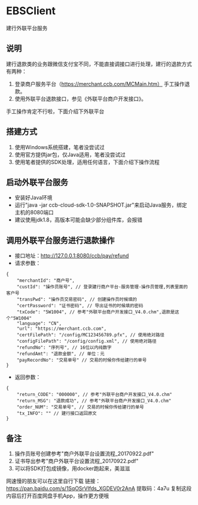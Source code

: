 # EBSClient
建行外联平台服务

## 说明
建行退款类的业务跟微信支付宝不同，不能直接调接口进行处理，建行的退款方式有两种：
1. 登录商户服务平台（https://merchant.ccb.com/MCMain.htm） 手工操作退款。
2. 使用外联平台退款接口，参见《外联平台商户开发接口》。

手工操作肯定不行啦，下面介绍下外联平台

## 搭建方式
1. 使用Windows系统搭建，笔者没尝试过
2. 使用官方提供jar包，仅Java适用，笔者没尝试过
3. 使用笔者提供的SDK处理，适用任何语言，下面介绍下操作流程

## 启动外联平台服务
- 安装好Java环境
- 运行"java -jar ccb-cloud-sdk-1.0-SNAPSHOT.jar"来启动Java服务，绑定主机的8080端口
- 建议使用jdk1.8，高版本可能会缺少部分组件库，会报错

## 调用外联平台服务进行退款操作
- 接口地址：http://127.0.0.1:8080/ccb/pay/refund
- 请求参数：
```
{
    "merchantId": "商户号",
    "custId": "操作员账号", // 登录建行商户平台-服务管理-操作员管理,列表里面的客户号
    "transPwd": "操作员交易密码", // 创建操作员时候填的
    "certPassword": "证书密码", // 导出证书的时候填的密码
    "txCode": "5W1004", // 参考"外联平台商户开发接口_V4.0.chm",退款是这个"5W1004"
    "language": "CN",
    "url": "https://merchant.ccb.com",
    "certFilePath": "/config/MC123456789.pfx", // 使用绝对路径
    "configFilePath": "/config/config.xml", // 使用绝对路径
    "refundNo": "序列号", // 16位以内纯数字
    "refundAmt": "退款金额", // 单位：元
    "payRecordNo": "交易单号" // 交易的时候你传给建行的单号
}
```
- 返回参数：
```
{
    "return_CODE": "000000", // 参考"外联平台商户开发接口_V4.0.chm"
    "return_MSG": "退款成功", // 参考"外联平台商户开发接口_V4.0.chm"
    "order_NUM": "交易单号", // 交易的时候你传给建行的单号
    "tx_INFO": "" // 建行接口返回原文
}
```

## 备注
1. 操作员账号创建参考"商户外联平台设置流程_20170922.pdf"
2. 证书导出参考"商户外联平台设置流程_20170922.pdf"
3. 可以将SDK打包成镜像，用docker跑起来，美滋滋

网速慢的朋友可以在这里自行下载
链接：https://pan.baidu.com/s/1SqOSrVIfds_XGDEV0r2AnA 
提取码：4a7u 
复制这段内容后打开百度网盘手机App，操作更方便哦
